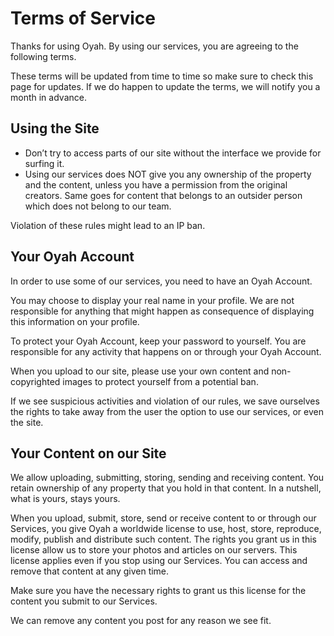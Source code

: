 # Terms of Service

Thanks for using Oyah.
By using our services, you are agreeing to the following terms.

These terms will be updated from time to time so make sure to check this page for updates.
If we do happen to update the terms, we will notify you a month in advance.

## Using the Site

* Don’t try to access parts of our site without the interface we provide for surfing it.
* Using our services does NOT give you any ownership of the property and the content, unless you have a permission from the original creators. Same goes for content that belongs to an outsider person which does not belong to our team.

Violation of these rules might lead to an IP ban.

## Your Oyah Account

In order to use some of our services, you need to have an Oyah Account.

You may choose to display your real name in your profile. We are not responsible for anything that might happen as consequence of displaying this information on your profile.

To protect your Oyah Account, keep your password to yourself. You are responsible for any activity that happens on or through your Oyah Account.

When you upload to our site, please use your own content and non-copyrighted images to protect yourself from a potential ban.

If we see suspicious activities and violation of our rules, we save ourselves the rights to take away from the user the option to use our services, or even the site.

## Your Content on our Site

We allow uploading, submitting, storing, sending and receiving content. You retain ownership of any property that you hold in that content. In a nutshell, what is yours, stays yours.

When you upload, submit, store, send or receive content to or through our Services, you give Oyah a worldwide license to use, host, store, reproduce, modify, publish and distribute such content. The rights you grant us in this license allow us to store your photos and articles on our servers.
This license applies even if you stop using our Services. You can access and remove that content at any given time.

Make sure you have the necessary rights to grant us this license for the content you submit to our Services.

We can remove any content you post for any reason we see fit.